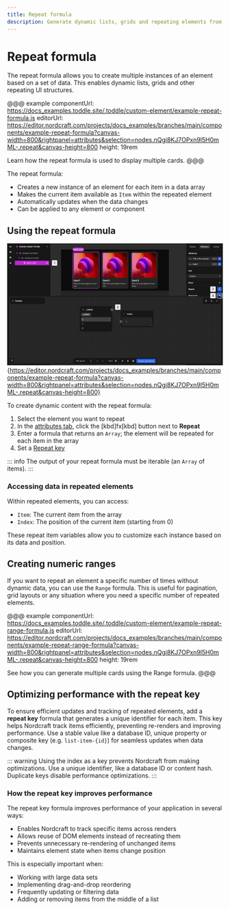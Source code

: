 ```yaml
---
title: Repeat formula
description: Generate dynamic lists, grids and repeating elements from array data with options for item access, keys and performance optimization.
---
```


# Repeat formula

The repeat formula allows you to create multiple instances of an element based on a set of data. This enables dynamic lists, grids and other repeating UI structures.

@@@ example
componentUrl: https://docs_examples.toddle.site/.toddle/custom-element/example-repeat-formula.js
editorUrl: https://editor.nordcraft.com/projects/docs_examples/branches/main/components/example-repeat-formula?canvas-width=800&rightpanel=attributes&selection=nodes.nQgi8KJ7OPxn9l5H0mML-.repeat&canvas-height=800
height: 19rem

Learn how the repeat formula is used to display multiple cards.
@@@

The repeat formula:

- Creates a new instance of an element for each item in a data array
- Makes the current item available as `Item` within the repeated element
- Automatically updates when the data changes
- Can be applied to any element or component

## Using the repeat formula

![A repeat formula is visible in the formula editor. Blue fx buttons next to repeat and repeat key on the right attributes panel show that both the repeat and repeat key formulas are active. The visible repeat formula shows that the selected component in the HTML element tree is repeated based on data from the _CARDS variable. The _CARDS variable is an array, and as such, the demo card is repeated for every element in the _CARDS array.|16/9](add-a-repeat-formula.webp 'Add a repeat formula'){https://editor.nordcraft.com/projects/docs_examples/branches/main/components/example-repeat-formula?canvas-width=800&rightpanel=attributes&selection=nodes.nQgi8KJ7OPxn9l5H0mML-.repeat&canvas-height=800}

To create dynamic content with the repeat formula:

1. Select the element you want to repeat
2. In the [attributes tab](/the-editor/element-panel#attributes-tab), click the [kbd]fx[kbd] button next to **Repeat**
3. Enter a formula that returns an `Array`; the element will be repeated for each item in the array
4. Set a [Repeat key](#optimizing-performance-with-the-repeat-key)

::: info
The output of your repeat formula must be iterable (an `Array` of items).
:::

### Accessing data in repeated elements

Within repeated elements, you can access:

- `Item`: The current item from the array
- `Index`: The position of the current item (starting from 0)

These repeat item variables allow you to customize each instance based on its data and position.

## Creating numeric ranges

If you want to repeat an element a specific number of times without dynamic data, you can use the `Range` formula. This is useful for pagination, grid layouts or any situation where you need a specific number of repeated elements.

@@@ example
componentUrl: https://docs_examples.toddle.site/.toddle/custom-element/example-repeat-range-formula.js
editorUrl: https://editor.nordcraft.com/projects/docs_examples/branches/main/components/example-repeat-range-formula?canvas-width=800&rightpanel=attributes&selection=nodes.nQgi8KJ7OPxn9l5H0mML-.repeat&canvas-height=800
height: 19rem

See how you can generate multiple cards using the Range formula.
@@@

## Optimizing performance with the repeat key

To ensure efficient updates and tracking of repeated elements, add a **repeat key** formula that generates a unique identifier for each item. This key helps Nordcraft track items efficiently, preventing re-renders and improving performance. Use a stable value like a database ID, unique property or composite key (e.g. `list-item-{id}`) for seamless updates when data changes.

::: warning
Using the index as a key prevents Nordcraft from making optimizations. Use a unique identifier, like a database ID or content hash. Duplicate keys disable performance optimizations.
:::

### How the repeat key improves performance

The repeat key formula improves performance of your application in several ways:

- Enables Nordcraft to track specific items across renders
- Allows reuse of DOM elements instead of recreating them
- Prevents unnecessary re-rendering of unchanged items
- Maintains element state when items change position

This is especially important when:

- Working with large data sets
- Implementing drag-and-drop reordering
- Frequently updating or filtering data
- Adding or removing items from the middle of a list
